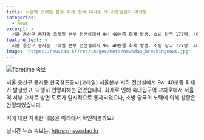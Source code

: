 ```yaml
---
title: 서울역 코레일 본부 화재 전국 대다수 역 자동발권기 미작동
categories:
  - News
excerpt: >
  서울 용산구 동자동 코레일 본부 전산실에서 9시 40분쯤 화재 발생. 소방 당국 177명, 46대 장비 투입해 11시 3분쯤 화재 진압. 피해 없고 화재 원인은 조사 중. 역별 현장 자동발권기 작동 중단으로 승객들은 코레일톡 앱 등을 이용해야 함. 화재로 도로 통제됐으나 순차적으로 해제 중. (출처: 뉴스1)
feature_text: >
  서울 용산구 동자동 코레일 본부 전산실에서 9시 40분쯤 화재 발생. 소방 당국 177명, 46대 장비 투입해 11시 3분쯤 화재 진압. 피해 없고 화재 원인은 조사 중. 역별 현장 자동발권기 작동 중단으로 승객들은 코레일톡 앱 등을 이용해야 함. 화재로 도로 통제됐으나 순차적으로 해제 중. (출처: 뉴스1)
image: 'https://newsdao.kr/res/images/meta/newsdao_breakingnews.jpg'
---
```


<p><img src="https://newsdao.kr/res/images/meta/newsdao_breakingnews.jpg" alt="flaretime 속보" /></p>

<p>서울 용산구 동자동 한국철도공사(코레일) 서울본부 지하 전산실에서 9시 40분쯤 화재가 발생했고, 다행히 인명피해는 없었습니다. 
화재로 인해 숙대입구역 교차로에서 서울역 서부 교차로 방면 도로가 일시적으로 통제되었으나, 소방 당국의 노력에 의해 상황은 안정되었습니다. </p>

<p>이에 대한 자세한 내용을 아래에서 확인해볼까요?</p>
실시간 뉴스 속보는, <a href="https://newsdao.kr" rel="dofollow">https://newsdao.kr</a>


